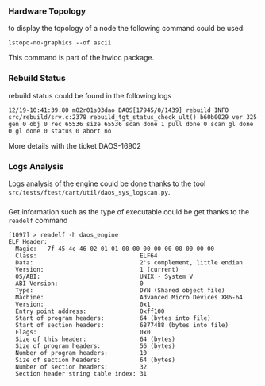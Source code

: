 ### Hardware Topology

to display the topology of a node the following command could be used:
```
lstopo-no-graphics --of ascii
```
This command is part of the hwloc package.


### Rebuild Status

rebuild status could be found in the following logs
```
12/19-10:41:39.80 m02r01s03dao DAOS[17945/0/1439] rebuild INFO src/rebuild/srv.c:2378 rebuild_tgt_status_check_ult() b60b0029 ver 325 gen 0 obj 0 rec 65536 size 65536 scan done 1 pull done 0 scan gl done 0 gl done 0 status 0 abort no
```
More details with the ticket DAOS-16902


### Logs Analysis

Logs analysis of the engine could be done thanks to the tool `src/tests/ftest/cart/util/daos_sys_logscan.py`.


###

Get information such as the type of executable could be get thanks to the `readelf` command
```
[1097] > readelf -h daos_engine
ELF Header:
  Magic:   7f 45 4c 46 02 01 01 00 00 00 00 00 00 00 00 00
  Class:                             ELF64
  Data:                              2's complement, little endian
  Version:                           1 (current)
  OS/ABI:                            UNIX - System V
  ABI Version:                       0
  Type:                              DYN (Shared object file)
  Machine:                           Advanced Micro Devices X86-64
  Version:                           0x1
  Entry point address:               0xff100
  Start of program headers:          64 (bytes into file)
  Start of section headers:          6877488 (bytes into file)
  Flags:                             0x0
  Size of this header:               64 (bytes)
  Size of program headers:           56 (bytes)
  Number of program headers:         10
  Size of section headers:           64 (bytes)
  Number of section headers:         32
  Section header string table index: 31
```
